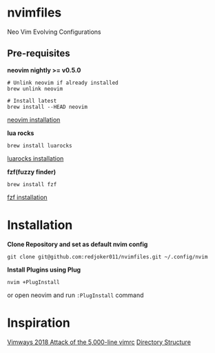 # nvimfiles
Neo Vim Evolving Configurations

## Pre-requisites

**neovim nightly >= v0.5.0**

```
# Unlink neovim if already installed
brew unlink neovim

# Install latest
brew install --HEAD neovim
```
[neovim installation](https://github.com/neovim/neovim/wiki/Installing-Neovim)

**lua rocks**

```
brew install luarocks
```

[luarocks installation](https://github.com/luarocks/luarocks#installing)

**fzf(fuzzy finder)**

```
brew install fzf
```

[fzf installation](https://github.com/junegunn/fzf#installation)

# Installation

**Clone Repository and set as default nvim config**

`git clone git@github.com:redjoker011/nvimfiles.git ~/.config/nvim`

**Install Plugins using Plug**

`nvim +PlugInstall`

or open neovim and run `:PlugInstall` command

# Inspiration
[Vimways 2018 Attack of the 5,000-line vimrc](https://vimways.org/2018/from-vimrc-to-vim)
[Directory Structure](https://gist.github.com/nelstrom/1056049/784e252c3de653e204e9e128653010e19fbd493f)

